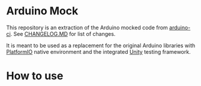 # Arduino Mock

This repository is an extraction of the Arduino mocked code from [arduino-ci](https://github.com/Arduino-CI/arduino_ci). See [CHANGELOG.MD](https://github.com/dcc-lt/arduino_mock/blob/master/CHANGELOG.md) for list of changes.

It is meant to be used as a replacement for the original Arduino libraries with [PlatformIO]() native environment and the integrated [Unity]() testing framework.

# How to use


